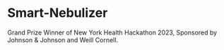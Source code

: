 # Smart-Nebulizer
Grand Prize Winner of New York Health Hackathon 2023, Sponsored by Johnson &amp; Johnson and Weill Cornell.
